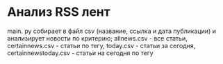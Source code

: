 # Анализ RSS лент
main. py собирает в файл сsv (название, ссылка и дата публикации) и анализирует новости по критерию;  allnews.csv - все статьи, certainnews.csv - статьи по тегу, today.csv - статьи за сегодня, certainnewstoday.csv - статьи на сегодня по тегу
